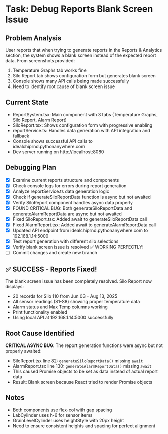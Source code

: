 # Task: Debug Reports Blank Screen Issue

## Problem Analysis
User reports that when trying to generate reports in the Reports & Analytics section, the system shows a blank screen instead of the expected report data. From screenshots provided:
1. Temperature Graphs tab works fine
2. Silo Report tab shows configuration form but generates blank screen
3. Console shows many API calls being made successfully
4. Need to identify root cause of blank screen issue

## Current State
- ReportSystem.tsx: Main component with 3 tabs (Temperature Graphs, Silo Report, Alarm Report)
- SiloReport.tsx: Shows configuration form with progressive enabling
- reportService.ts: Handles data generation with API integration and fallback
- Console shows successful API calls to idealchiprnd.pythonanywhere.com
- Dev server running on http://localhost:8080

## Debugging Plan
- [x] Examine current reports structure and components
- [x] Check console logs for errors during report generation
- [x] Analyze reportService.ts data generation logic
- [x] Check if generateSiloReportData function is async but not awaited
- [x] Verify SiloReport component handles async data properly
- [x] FOUND CRITICAL BUG: Both generateSiloReportData and generateAlarmReportData are async but not awaited
- [x] Fixed SiloReport.tsx: Added await to generateSiloReportData call
- [x] Fixed AlarmReport.tsx: Added await to generateAlarmReportData call
- [x] Updated API endpoint from idealchiprnd.pythonanywhere.com to 192.168.1.14:5000
- [x] Test report generation with different silo selections
- [x] Verify blank screen issue is resolved ✅ WORKING PERFECTLY!
- [ ] Commit changes and create new branch

## ✅ SUCCESS - Reports Fixed!
The blank screen issue has been completely resolved. Silo Report now displays:
- 20 records for Silo 110 from Jun 03 - Aug 13, 2025
- All sensor readings (S1-S8) showing proper temperature data
- Alarm status and Max Temp columns working
- Print functionality enabled
- Using local API at 192.168.1.14:5000 successfully

## Root Cause Identified
**CRITICAL ASYNC BUG**: The report generation functions were async but not properly awaited:
- SiloReport.tsx line 82: `generateSiloReportData()` missing `await`
- AlarmReport.tsx line 130: `generateAlarmReportData()` missing `await`
- This caused Promise objects to be set as data instead of actual report data
- Result: Blank screen because React tried to render Promise objects

## Notes
- Both components use flex-col with gap spacing
- LabCylinder uses h-6 for sensor items
- GrainLevelCylinder uses heightStyle with 20px height
- Need to ensure consistent heights and spacing for perfect alignment